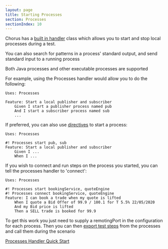 ```yaml
---
layout: page
title: Starting Processes
section: Processes
sectionIndex: 10
---
```


Chorus has a [built in handler](/pages/BuiltInHandlers/BuiltInSteps) class which allows you to start and stop local processes during a test.

You can also search for patterns in a process' standard output, and send standard input to a running process

Both Java processes and other executable processes are supported

For example, using the Processes handler would allow you to do the following:
 
    Uses: Processes

    Feature: Start a local publisher and subscriber
        Given I start a publisher process named pub
        And I start a subscriber process named sub
        ...

If preferred, you can also use [directives](/pages/GherkinExtensions/Directives) to start a process:

    Uses: Processes

    #! Processes start pub, sub
    Feature: Start a local publisher and subscriber
        Given I ...
        When I ...

        
If you wish to connect and run steps on the process you started, you can tell the processes handler to 'connect':

    Uses: Processes

    #! Processes start bookingService, quoteEngine
    #! Processes connect bookingService, quoteEngine
    Feature: I can book a trade when my quote is lifted
        When I quote a Bid Offer of 99.9 / 100.1 for T 5.5% 22/05/2020
        And my Bid price is lifted
        Then a SELL trade is booked for 99.9

To get this work you just need to supply a remotingPort in the configuration for each process. Then you can then [export test steps](/pages/BuiltInHandlers/Remoting/RemotingHandlerQuickStart) from the processes and call them during the scenario


[Processes Handler Quick Start](/pages/BuiltInHandlers/Processes/ProcessesHandlerQuickStart)




